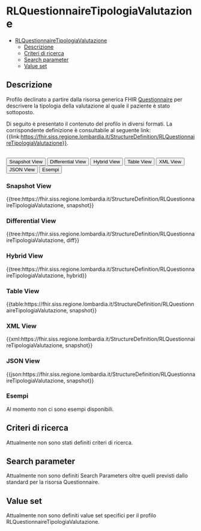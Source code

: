# RLQuestionnaireTipologiaValutazione

- [RLQuestionnaireTipologiaValutazione](#rlquestionnairetipologiavalutazione)
  - [Descrizione](#descrizione)
  - [Criteri di ricerca](#criteri-di-ricerca)
  - [Search parameter](#search-parameter)
  - [Value set](#value-set)


## Descrizione
Profilo declinato a partire dalla risorsa generica FHIR [Questionnaire](http://hl7.org/fhir/R4/questionnaire.html) per descrivere la tipologia della valutazione al quale il paziente è stato sottoposto.

Di seguito è presentato il contenuto del profilo in diversi formati. La corrispondente definizione è consultabile al seguente link: {{link:https://fhir.siss.regione.lombardia.it/StructureDefinition/RLQuestionnaireTipologiaValutazione}}.

<br>
<div class="tab">
 <button class="tablinks active" onclick="openTab(event, 'Snapshot View')">Snapshot View</button>
  <button class="tablinks" onclick="openTab(event, 'Differential View')">Differential View</button>
  <button class="tablinks" onclick="openTab(event, 'Hybrid View')">Hybrid View</button>
   <button class="tablinks" onclick="openTab(event, 'Table View')">Table View</button>
   <button class="tablinks" onclick="openTab(event, 'XML View')">XML View</button>
  <button class="tablinks" onclick="openTab(event, 'JSON View')">JSON View</button>
  <button class="tablinks" onclick="openTab(event, 'Esempi')">Esempi</button>
</div>

<div id="Snapshot View" class="tabcontent" style="display:block">
  <h3>Snapshot View</h3>
{{tree:https://fhir.siss.regione.lombardia.it/StructureDefinition/RLQuestionnaireTipologiaValutazione, snapshot}}
</div>

<div id="Differential View" class="tabcontent">
  <h3>Differential View</h3>
{{tree:https://fhir.siss.regione.lombardia.it/StructureDefinition/RLQuestionnaireTipologiaValutazione, diff}}
</div>

<div id="Hybrid View" class="tabcontent">
  <h3>Hybrid View</h3>
{{tree:https://fhir.siss.regione.lombardia.it/StructureDefinition/RLQuestionnaireTipologiaValutazione, hybrid}}
</div>

<div id="Table View" class="tabcontent">
  <h3>Table View</h3>
{{table:https://fhir.siss.regione.lombardia.it/StructureDefinition/RLQuestionnaireTipologiaValutazione, snapshot}}
</div>

<div id="XML View" class="tabcontent">
  <h3>XML View</h3>
{{xml:https://fhir.siss.regione.lombardia.it/StructureDefinition/RLQuestionnaireTipologiaValutazione, snapshot}}
</div>

<div id="JSON View" class="tabcontent">
  <h3>JSON View</h3>
{{json:https://fhir.siss.regione.lombardia.it/StructureDefinition/RLQuestionnaireTipologiaValutazione, snapshot}}
</div>

<div id="Esempi" class="tabcontent">
  <h3>Esempi</h3>
Al momento non ci sono esempi disponibili. 
<br>
</div>

<!-- ===================================================FINE SEZIONE=================================================== -->

## Criteri di ricerca

Attualmente non sono stati definiti criteri di ricerca.

<!-- ===================================================FINE SEZIONE=================================================== -->

## Search parameter

Attualmente non sono definiti Search Parameters oltre quelli previsti dallo standard per la risorsa Questionnaire.

<!-- ===================================================FINE SEZIONE=================================================== -->

## Value set

Attualmente non sono definiti value set specifici per il profilo RLQuestionnaireTipologiaValutazione.